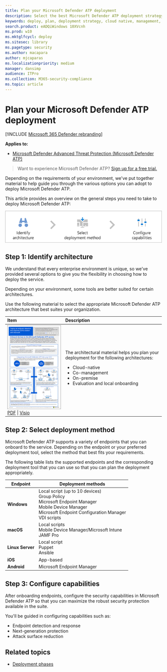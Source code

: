 ```yaml
---
title: Plan your Microsoft Defender ATP deployment 
description: Select the best Microsoft Defender ATP deployment strategy for your environment
keywords: deploy, plan, deployment strategy, cloud native, management, on prem, evaluation, onboarding, local, group policy, gp, endpoint manager, mem
search.product: eADQiWindows 10XVcnh
ms.prod: w10
ms.mktglfcycl: deploy
ms.sitesec: library
ms.pagetype: security
ms.author: macapara
author: mjcaparas
ms.localizationpriority: medium
manager: dansimp
audience: ITPro
ms.collection: M365-security-compliance  
ms.topic: article
---
```


# Plan your Microsoft Defender ATP deployment 

[!INCLUDE [Microsoft 365 Defender rebranding](../../includes/microsoft-defender.md)]

**Applies to:**
- [Microsoft Defender Advanced Threat Protection (Microsoft Defender ATP)](https://go.microsoft.com/fwlink/p/?linkid=2069559)

>Want to experience Microsoft Defender ATP? [Sign up for a free trial.](https://www.microsoft.com/microsoft-365/windows/microsoft-defender-atp?ocid=docs-wdatp-secopsdashboard-abovefoldlink) 

Depending on the requirements of your environment, we've put together material to help guide you through the various options you can adopt to deploy Microsoft Defender ATP. 

This article provides an overview on the general steps you need to take to deploy Microsoft Defender ATP:

![Image of deployment flow](images/onboarding-flow-diagram.png)




## Step 1: Identify architecture
We understand that every enterprise environment is unique, so we've provided several options to give you the flexibility in choosing how to deploy the service.

Depending on your environment, some tools are better suited for certain architectures. 

Use the following material to select the appropriate Microsoft Defender ATP architecture that best suites your organization.

|**Item**|**Description**|
|:-----|:-----|
|[![Thumb image for Microsoft Defender ATP deployment strategy](images/mdatp-deployment-strategy.png)](https://github.com/MicrosoftDocs/windows-itpro-docs/raw/public/windows/security/threat-protection/microsoft-defender-atp/downloads/mdatp-deployment-strategy.pdf)<br/> [PDF](https://github.com/MicrosoftDocs/windows-itpro-docs/raw/public/windows/security/threat-protection/microsoft-defender-atp/downloads/mdatp-deployment-strategy.pdf)  \| [Visio](https://github.com/MicrosoftDocs/windows-itpro-docs/raw/public/windows/security/threat-protection/microsoft-defender-atp/downloads/mdatp-deployment-strategy.vsdx) | The architectural material helps you plan your deployment for the following architectures: <ul><li> Cloud-native </li><li> Co-management </li><li> On-premise</li><li>Evaluation and local onboarding</li>



## Step 2: Select deployment method
Microsoft Defender ATP supports a variety of endpoints that you can onboard to the service. 
Depending on the endpoint or your preferred deployment tool, select the method that best fits your requirements.


The following table lists the supported endpoints and the corresponding deployment tool that you can use so that you can plan the deployment appropriately.

| Endpoint     | Deployment methods                       |
|--------------|------------------------------------------|
| **Windows**  |  Local script (up to 10 devices) <br>  Group Policy <br>  Microsoft Endpoint Manager <br>  Mobile Device Manager <br>   Microsoft Endpoint Configuration Manager <br> VDI scripts   |
| **macOS**    | Local scripts <br> Mobile Device Manager/Microsoft Intune <br> JAMF Pro <br>  |
| **Linux Server** | Local script <br> Puppet <br> Ansible|
| **iOS**      | App-based                                |
| **Android**  | Microsoft Endpoint Manager               |


## Step 3: Configure capabilities
After onboarding endpoints, configure the security capabilities in Microsoft Defender ATP so that you can maximize the robust security protection available in the suite.

You'll be guided in configuring capabilities such as:

- Endpoint detection and response
- Next-generation protection
- Attack surface reduction



  
## Related topics
- [Deployment phases](deployment-phases.md)
